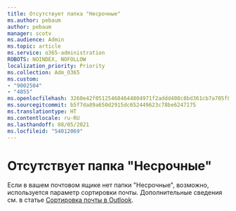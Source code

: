 ```yaml
---
title: Отсутствует папка "Несрочные"
ms.author: pebaum
author: pebaum
manager: scotv
ms.audience: Admin
ms.topic: article
ms.service: o365-administration
ROBOTS: NOINDEX, NOFOLLOW
localization_priority: Priority
ms.collection: Adm_O365
ms.custom:
- "9002504"
- "4855"
ms.openlocfilehash: 3260e42f051254684644804971f2addd408c8bd361cb7a705f8712f5fa0b952e
ms.sourcegitcommit: b5f7da89a650d2915dc652449623c78be6247175
ms.translationtype: HT
ms.contentlocale: ru-RU
ms.lasthandoff: 08/05/2021
ms.locfileid: "54012069"
---
```

# <a name="missing-clutter-folder"></a>Отсутствует папка "Несрочные"

Если в вашем почтовом ящике нет папки "Несрочные", возможно, используется параметр сортировки почты. Дополнительные сведения см. в статье [Сортировка почты в Outlook](https://support.office.com/article/focused-inbox-for-outlook-f445ad7f-02f4-4294-a82e-71d8964e3978).
